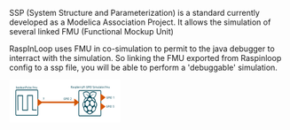  SSP (System Structure and Parameterization) is a standard currently developed as a Modelica Association Project.
 It allows the simulation of several linked FMU (Functional Mockup Unit)
 
 RaspInLoop uses FMU in co-simulation to permit to the java debugger to interract with the simulation.
 So linking the FMU exported from Raspinloop config to a ssp file, you will be able to perform a 'debuggable' simulation.
 
 ![alt text](https://github.com/RaspInLoop/RaspInLoop.github.io/blob/master/DownloadArea/SSP/ril-ssp.png "system with 2 FMUs")
 
 

